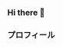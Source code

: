 ### Hi there 👋
### プロフィール

<!--
### 取得資格
基本情報技術者試験

TOEIC L&R 715点

Cisco Certified Network Associate 

### 卒業研究内容
https://drive.google.com/drive/folders/1K2BI-e_6w44bSBxO-1ovly3H3m7eWdkc?usp=sharing
-->
<!-- 
### 成果物
カロリー管理アプリ(url:https://calorie-app1110.herokuapp.com) -->
<!--
**KeigoTanaka1111/KeigoTanaka1111** is a ✨ _special_ ✨ repository because its `README.md` (this file) appears on your GitHub profile.

Here are some ideas to get you started:

- 🔭 I’m currently working on ...
- 🌱 I’m currently learning ...
- 👯 I’m looking to collaborate on ...
- 🤔 I’m looking for help with ...
- 💬 Ask me about ...
- 📫 How to reach me: ...
- 😄 Pronouns: ...
- ⚡ Fun fact: ...
-->

